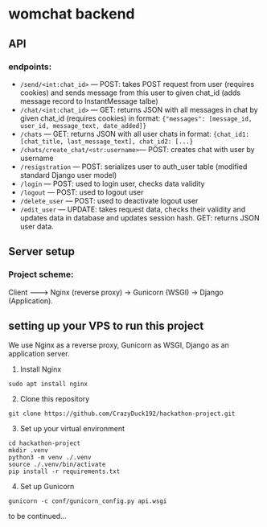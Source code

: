 # womchat backend
## API
### endpoints:
  - ```/send/<int:chat_id>``` — POST: takes POST request from user (requires cookies) and sends message from this user to given chat_id (adds message record to InstantMessage talbe)
  - ```/chat/<int:chat_id>``` — GET: returns JSON with all messages in chat by given chat_id (requires cookies) in format: ```{"messages": [message_id, user_id, message_text, date_added]}```
  - ```/chats``` — GET: returns JSON with all user chats in format: ```{chat_id1: [chat_title, last_message_text], chat_id2: [...}```
  - ```/chats/create_chat/<str:username>```— POST: creates chat with user by username
  - ```/resigstration``` — POST: serializes user to auth_user table (modified standard Django user model)
  - ```/login``` — POST: used to login user, checks data validity
  - ```/logout``` — POST: used to logout user
  - ```/delete_user``` — POST: used to deactivate logout user
  - ```/edit_user``` — UPDATE: takes request data, checks their validity and updates data in database and updates session hash. GET: returns JSON user data.
## Server setup
### Project scheme:
Client ---> Nginx (reverse proxy) -> Gunicorn (WSGI) -> Django (Application).

## setting up your VPS to run this project
We use Nginx as a reverse proxy, Gunicorn as WSGI, Django as an application server.
1. Install Nginx
```
sudo apt install nginx
```
2. Clone this repository
```
git clone https://github.com/CrazyDuck192/hackathon-project.git
```
3. Set up your virtual environment
```
cd hackathon-project
mkdir .venv
python3 -m venv ./.venv
source ./.venv/bin/activate
pip install -r requirements.txt
```
4. Set up Gunicorn
```
gunicorn -c conf/gunicorn_config.py api.wsgi
```

to be continued...
